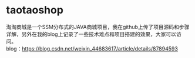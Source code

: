 # taotaoshop
淘淘商城是一个SSM分布式的JAVA商城项目，我在github上传了项目源码和步骤详解，另外在我的blog上记录了一些技术难点和项目搭建的效果，大家可以访问。  
blog：https://blog.csdn.net/weixin_44683617/article/details/87894593
